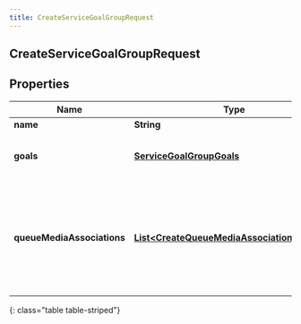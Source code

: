 ```yaml
---
title: CreateServiceGoalGroupRequest
---
```

## CreateServiceGoalGroupRequest


## Properties

| Name | Type | Description | Notes |
| ------------ | ------------- | ------------- | ------------- |
| **name** | <!----><!---->**String**<!----> | name |  |
| **goals** | <!----><!---->[**ServiceGoalGroupGoals**](ServiceGoalGroupGoals.html)<!----> | Goals defined for this service goal group |  [optional] |
| **queueMediaAssociations** | <!----><!---->[**List&lt;CreateQueueMediaAssociationRequest&gt;**](CreateQueueMediaAssociationRequest.html)<!----> | List of queues and media types from that queue to associate with this service goal group |  [optional] |
{: class="table table-striped"}



